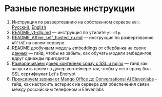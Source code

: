 # Разные полезные инструкции

1. Инструкция по развертованию на собственном сервере `n8n`: [Русский](n8n/n8n_README_ru.md), [English](n8n/n8n_README_en.md)
2. [README_yt-dlp.md](yt-dlp/README_yt-dlp.md) — инструкция по утилите `yt-dlp`.
3. [README_Affine_self_hosted_ru.md](AFFiNE/README_AFFiNE_self-host_RU.md) — инструкция по развертованию `AFFiNE` на своем сервере.
4. [README дообучаем модель embeddings от сбербанка на своих данных](fine-tuning/embeddings/fine-tuning-readme.md) — гайд, чтобы на забыть, как обучать модели эмбедингов, вдруг однажды пригодится.
5. [Разворачиваем докер контейнер сразу с SSL и nginx](DEV_OPS/SSL_DOCKER_SETUP.md) — гайд как запустить проект в докер контейнере так, чтобы у него сразу был SSL сертифиукат Let's Encrypt
6. [Проксируем звонки от Mango Office до Conversational AI Elevenlabs](asterisk/mango-elevenlabs-proxy.md) - гайд, как настроить астериск на сервере для обеспечения связи между российским телефоном и Elevenlabs
